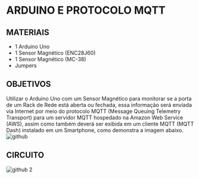 # ARDUINO E PROTOCOLO MQTT
## MATERIAIS
* 1 Arduino Uno
* 1 Sensor Magnético (ENC28J60)
* 1 Sensor Magnético (MC-38)
* Jumpers

## OBJETIVOS
Utilizar o Arduino Uno com um Sensor Magnético para monitorar se a porta de um Rack de Rede está aberta ou fechada, essa informação será enviada via Internet por meio do protocolo MQTT (Message Queuing Telemetry Transport) para um servidor MQTT hospedado na Amazon Web Service (AWS), assim como também deverá ser exibida em um cliente MQTT (MQTT Dash) instalado em um Smartphone, como demonstra a imagem abaixo.
![github](https://user-images.githubusercontent.com/78150948/106604639-aa089900-653e-11eb-999e-bfa510f39d24.jpg)

## CIRCUITO
![github 2](https://user-images.githubusercontent.com/78150948/106604773-dde3be80-653e-11eb-90eb-a78fb3a9bba5.jpg)


